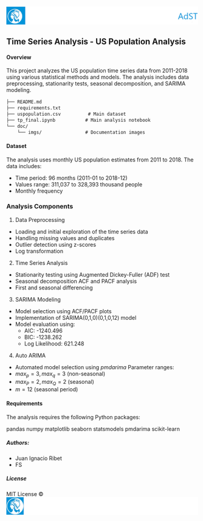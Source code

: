 ![header](doc/imgs/LogoHeader.png)
## Time Series Analysis - US Population Analysis

#### Overview
This project analyzes the US population time series data from 2011-2018 using various statistical methods and models. The analysis includes data preprocessing, stationarity tests, seasonal decomposition, and SARIMA modeling.

```
├── README.md
├── requirements.txt
├── uspopulation.csv          # Main dataset
├── tp_final.ipynb           # Main analysis notebook
└── doc/
    └── imgs/                # Documentation images
```

#### Dataset
The analysis uses monthly US population estimates from 2011 to 2018. The data includes:

* Time period: 96 months (2011-01 to 2018-12)
* Values range: 311,037 to 328,393 thousand people
* Monthly frequency

### Analysis Components
1. Data Preprocessing
* Loading and initial exploration of the time series data
* Handling missing values and duplicates
* Outlier detection using z-scores
* Log transformation
2. Time Series Analysis
* Stationarity testing using Augmented Dickey-Fuller (ADF) test
* Seasonal decomposition
ACF and PACF analysis
* First and seasonal differencing
3. SARIMA Modeling
* Model selection using ACF/PACF plots
* Implementation of SARIMA(0,1,0)(0,1,0,12) model
* Model evaluation using:
    * AIC: -1240.496
    * BIC: -1238.262
    * Log Likelihood: 621.248

4. Auto ARIMA
* Automated model selection using $\textit{pmdarima}$
Parameter ranges:
* $max_p=3, max_q=3$ (non-seasonal)
* $max_P=2, max_Q=2$ (seasonal)
* $m=12$ (seasonal period)

#### Requirements
The analysis requires the following Python packages:

pandas
numpy
matplotlib
seaborn
statsmodels
pmdarima
scikit-learn

##### Authors:
- Juan Ignacio Ribet
- FS

##### License
MIT License ©
![footer](doc/imgs/LogoFooter.png)

